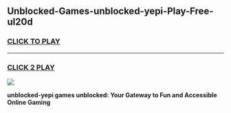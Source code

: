 
## Unblocked-Games-unblocked-yepi-Play-Free-ul20d
<h3>
<a href="https://premium76.site?title=unblocked-yepi&ref=23A">CLICK TO PLAY</a></h3>
<hr>

<h3>
<a href="https://premium76.site?title=unblocked-yepi&ref=23A">CLICK 2 PLAY</a>
  
</h3>

<a href="https://premium76.site?title=unblocked-yepi&ref=23A"><img src="https://clearcache.store/games.png"></a>


**unblocked-yepi games unblocked: Your Gateway to Fun and Accessible Online Gaming**
